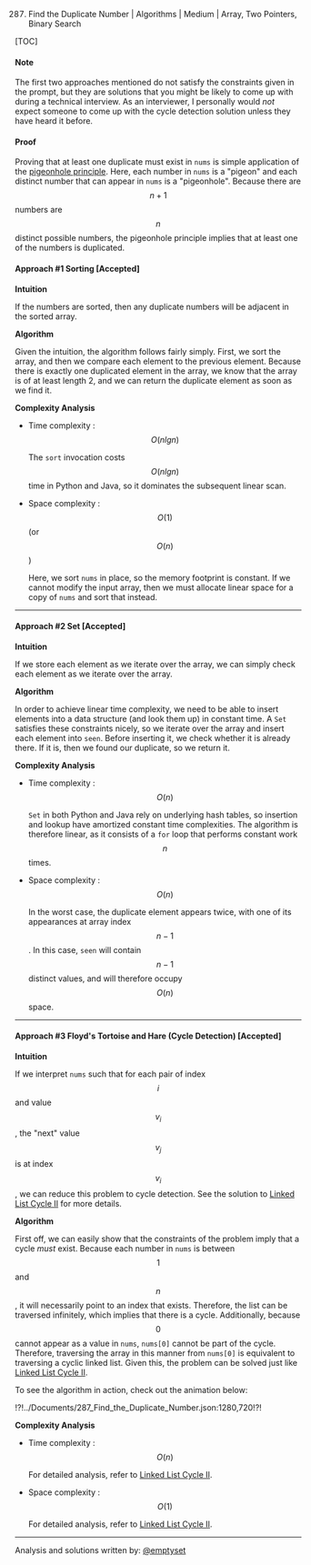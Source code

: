 287. Find the Duplicate Number | Algorithms | Medium | Array, Two Pointers, Binary Search

[TOC]

#### Note #####

The first two approaches mentioned do not satisfy the constraints given in
the prompt, but they are solutions that you might be likely to come up with
during a technical interview. As an interviewer, I personally would _not_
expect someone to come up with the cycle detection solution unless they have
heard it before.

#### Proof ####

Proving that at least one duplicate must exist in `nums` is simple
application of the
[pigeonhole principle](https://en.wikipedia.org/wiki/Pigeonhole_principle).
Here, each number in `nums` is a "pigeon" and each distinct number that can
appear in `nums` is a "pigeonhole". Because there are $$n+1$$ numbers are
$$n$$ distinct possible numbers, the pigeonhole principle implies that at
least one of the numbers is duplicated.

#### Approach #1 Sorting [Accepted]

**Intuition**

If the numbers are sorted, then any duplicate numbers will be adjacent in the
sorted array.

**Algorithm**

Given the intuition, the algorithm follows fairly simply. First, we sort the
array, and then we compare each element to the previous element. Because
there is exactly one duplicated element in the array, we know that the array
is of at least length 2, and we can return the duplicate element as soon as
we find it.



**Complexity Analysis**

* Time complexity : $$O(nlgn)$$

    The `sort` invocation costs $$O(nlgn)$$ time in Python and Java, so it
    dominates the subsequent linear scan.

* Space complexity : $$O(1)$$ (or $$O(n)$$)

    Here, we sort `nums` in place, so the memory footprint is constant. If we
    cannot modify the input array, then we must allocate linear space for a
    copy of `nums` and sort that instead.

---

#### Approach #2 Set [Accepted]

**Intuition**

If we store each element as we iterate over the array, we can simply check
each element as we iterate over the array.

**Algorithm**

In order to achieve linear time complexity, we need to be able to insert
elements into a data structure (and look them up) in constant time. A `Set`
satisfies these constraints nicely, so we iterate over the array and insert
each element into `seen`. Before inserting it, we check whether it is already
there. If it is, then we found our duplicate, so we return it.



**Complexity Analysis**

* Time complexity : $$O(n)$$

    `Set` in both Python and Java rely on underlying hash tables, so
    insertion and lookup have amortized constant time complexities. The
    algorithm is therefore linear, as it consists of a `for` loop that
    performs constant work $$n$$ times.

* Space complexity : $$O(n)$$

    In the worst case, the duplicate element appears twice, with one of its
    appearances at array index $$n-1$$. In this case, `seen` will contain
    $$n-1$$ distinct values, and will therefore occupy $$O(n)$$ space.

---

#### Approach #3 Floyd's Tortoise and Hare (Cycle Detection) [Accepted]

**Intuition**

If we interpret `nums` such that for each pair of index $$i$$ and value
$$v_i$$, the "next" value $$v_j$$ is at index $$v_i$$, we can reduce this
problem to cycle detection. See the solution to
[Linked List Cycle II](https://leetcode.com/problems/linked-list-cycle-ii/solution/)
for more details.

**Algorithm**

First off, we can easily show that the constraints of the problem imply that
a cycle _must_ exist. Because each number in `nums` is between $$1$$ and
$$n$$, it will necessarily point to an index that exists. Therefore, the list
can be traversed infinitely, which implies that there is a cycle.
Additionally, because $$0$$ cannot appear as a value in `nums`, `nums[0]`
cannot be part of the cycle. Therefore, traversing the array in this manner
from `nums[0]` is equivalent to traversing a cyclic linked list. Given this,
the problem can be solved just like
[Linked List Cycle II](https://leetcode.com/problems/linked-list-cycle-ii/).

To see the algorithm in action, check out the animation below:

!?!../Documents/287_Find_the_Duplicate_Number.json:1280,720!?!



**Complexity Analysis**

* Time complexity : $$O(n)$$

    For detailed analysis, refer to 
    [Linked List Cycle II](https://leetcode.com/problems/linked-list-cycle-ii/solution/#approach-2-floyds-tortoise-and-hare-accepted).
    

* Space complexity : $$O(1)$$

    For detailed analysis, refer to 
    [Linked List Cycle II](https://leetcode.com/problems/linked-list-cycle-ii/solution/#approach-2-floyds-tortoise-and-hare-accepted).
    

---

Analysis and solutions written by: [@emptyset](https://leetcode.com/emptyset)
